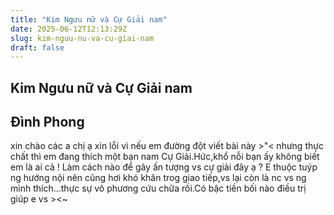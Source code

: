 ```yaml
---
title: "Kim Ngưu nữ và Cự Giải nam"
date: 2025-06-12T12:13:29Z
slug: kim-nguu-nu-va-cu-giai-nam
draft: false
---
```


## Kim Ngưu nữ và Cự Giải nam

## Đình Phong

xin chào các a chị ạ
xin lỗi vì nếu em đường đột viết bài này >"< nhưng thực chất thì em đang thích một bạn nam Cự Giải.Hức,khổ nỗi bạn ấy không biết em là ai cả ! Làm cách nào để gây ấn tượng vs cự giải đây ạ ? E thuộc tuýp ng hướng nội nên cũng hơi khó khăn trog giao tiếp,vs lại còn là nc vs ng mình thích...thực sự vô phương cứu chữa rồi.Có bậc tiền bối nào điều trị giúp e vs ><~
